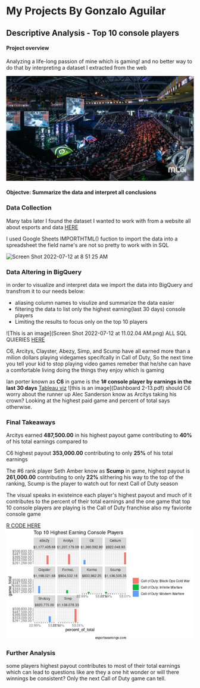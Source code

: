 # My Projects By Gonzalo Aguilar




## Descriptive Analysis - Top 10 console players 

#### Project overview 
Analyzing a life-long passion of mine which is gaming! and no better
way to do that by interpreting a dataset I extracted from the web

![This is an image](4e8db1cb9e03af414122bea4c92fee99.jpg)



#### Objectve: Summarize the data and interpret all conclusions 




### Data Collection 

Many tabs later I found the dataset I wanted to work with from a website all about esports and data [HERE](https://www.esportsearnings.com/players/console-players)

I used Google Sheets IMPORTHTML() fuction to import the data into a spreadsheet the field name's are not so pretty to work with in SQL

<img width="1085" alt="Screen Shot 2022-07-12 at 8 51 25 AM" src="https://user-images.githubusercontent.com/104581752/178510597-f0d5f667-b09d-4ff9-961b-8601e6951654.png">


### Data Altering in BigQuery

in order to visualize and interpret data we import the data into BigQuery and transfrom it to our needs below:

* aliasing column names to visulize and summarize the data easier 
* filtering the data to list only the highest earning(last 30 days) console players 
* Limiting the results to focus only on the top 10 players

![This is an image](Screen Shot 2022-07-12 at 11.02.04 AM.png)
ALL SQL QUIERIES [HERE](https://github.com/GonzoReal/Gonzalo_Aguilar_Projects/blob/main/SQL%20QUERIES)

C6,  Arcitys,  Clayster,  Abezy,  Simp, and Scump have all earned more than a milion dollars playing videgames specifcally in Call of Duty,
So the next time you tell your kid to stop playing video games remeber that he/she can have a comfortable living doing the things they enjoy which is gaming

Ian porter known as **C6** in game is the **1# console player by earnings in the last 30 days**
[Tableau viz](https://public.tableau.com/views/Top_10_console_players_16582789242560/Dashboard1?:language=en-US&:display_count=n&:origin=viz_share_link)
![this is an image](Dashboard 2-13.pdf)
should C6 worry about the runner up Alec Sanderson know as Arcitys taking his crown? Looking at the highest paid game and percent of total says otherwise.

### Final Takeaways

Arcitys earned **487,500.00** in his highest payout game contributing to **40%** of his total earnings compared to 

C6 highest payout **353,000.00** contributing to only **25%** of his total earnings 

The #6 rank player Seth Amber know as **Scump** in game, highest payout is **261,000.00** contributing to only **22%** slithering his way to the top of the ranking,  Scump is the player to watch out for next Call of Duty season

The visual speaks in existeince each player's highest payout and much of it contributes to the percent of their total earnings and the one game that top 10 console players are playing is the Call of Duty franchise also my faviorite console game


[R CODE HERE](https://0de228fd7f334b929e35821a9cfa9a35.app.rstudio.cloud/file_show?path=%2Fcloud%2Fproject%2FVisual_console.html)
![ggplot](Viz.png)  


### Further Analysis

some players highest payout contributes to most of their total earnings which can lead to questions like are they a one hit wonder or will there winnings be consistent? Only the next Call of Duty game can tell.

 



















